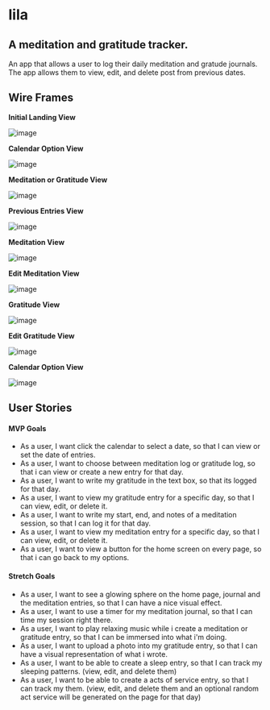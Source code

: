 # lila

## A meditation and gratitude tracker.
An app that allows a user to log their daily meditation and gratude journals. The app allows them to view, edit, and delete post from previous dates.

## Wire Frames

**Initial Landing View**

![image]()

**Calendar Option View**

![image]()

**Meditation or Gratitude View**

![image]()

**Previous Entries View**

![image]()

**Meditation View**

![image]()

**Edit Meditation View**

![image]()

**Gratitude View**

![image]()

**Edit Gratitude View**

![image]()

**Calendar Option View**

![image]()

## User Stories

#### MVP Goals

- As a user, I want click the calendar to select a date, so that I can view or set the date of entries.
- As a user, I want to choose between meditation log or gratitude log, so that i can view or create a new entry for that day.
- As a user, I want to write my gratitude in the text box, so that its logged for that day.
- As a user, I want to view my gratitude entry for a specific day, so that I can view, edit, or delete it.
- As a user, I want to write my start, end, and notes of a meditation session, so that I can log it for that day.
- As a user, I want to view my meditation entry for a specific day, so that I can view, edit, or delete it.
- As a user, I want to view a button for the home screen on every page, so that i can go back to my options.

#### Stretch Goals
- As a user, I want to see a glowing sphere on the home page, journal and the meditation entries, so that I can have a nice visual effect.
- As a user, I want to use a timer for my meditation journal, so that I can time my session right there.
- As a user, I want to play relaxing music while i create a meditation or gratitude entry, so that I can be immersed into what i'm doing.
- As a user, I want to upload a photo into my gratitude entry, so that I can have a visual representation of what i wrote.
- As a user, I want to be able to create a sleep entry, so that I can track my sleeping patterns. (view, edit, and delete them)
- As a user, I want to be able to create a acts of service entry, so that I can track my them. (view, edit, and delete them and an optional random act service will be generated on the page for that day)



